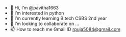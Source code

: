 - 👋 Hi, I’m @pavitha1663
- 👀 I’m interested in python
- 🌱 I’m currently learning B.tech CSBS 2nd year
- 💞️ I’m looking to collaborate on ...
- 📫 How to reach me Gmail ID rpuja5084@gmail.com

<!---
pavitha1663/pavitha1663 is a ✨ special ✨ repository because its `README.md` (this file) appears on your GitHub profile.
You can click the Preview link to take a look at your changes.
--->
